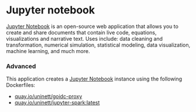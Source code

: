 # Jupyter notebook

[Jupyter Notebook](http://jupyter.org/) is an open-source web application that allows you to create and share documents that contain live code, equations, visualizations and narrative text. Uses include: data cleaning and transformation, numerical simulation, statistical modeling, data visualization, machine learning, and much more.

### Advanced
This application creates a [Jupyter Notebook](https://github.com/UNINETT/helm-charts/tree/master/jupyter) instance using the following Dockerfiles:
  - [quay.io/uninett/goidc-proxy](https://github.com/UNINETT/goidc-proxy/blob/master/Dockerfile)
  - [quay.io/uninett/jupyter-spark:latest](https://github.com/UNINETT/helm-charts-dockerfiles/blob/master/spark/notebook/Dockerfile)
